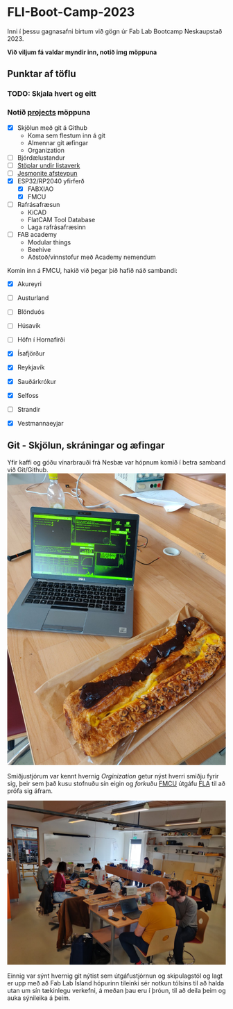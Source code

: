 # FLI-Boot-Camp-2023

Inni í þessu gagnasafni birtum við gögn úr Fab Lab Bootcamp Neskaupstað 2023.

**Við viljum fá valdar myndir inn, notið img möppuna**

## Punktar af töflu
### TODO: Skjala hvert og eitt
### Notið [projects](projects) möppuna
- [x] Skjölun með git á Github
  - Koma sem flestum inn á git
  - Almennar git æfingar
  - Organization
- [ ] Bjórdælustandur
- [ ] [Stöplar undir listaverk](projects/cnc_listaverk.md)
- [ ] [Jesmonite afsteypun](projects/Jesmonite_afsteypun.md)
- [x] ESP32/RP2040 yfirferð
  - [x] FABXIAO 
  - [x] FMCU
- [ ] Rafrásafræsun
  - KiCAD
  - FlatCAM Tool Database
  - Laga rafrásafræsinn
- [ ] FAB academy
  - Modular things
  - Beehive
  - Aðstoð/vinnstofur með Academy nemendum

Komin inn á FMCU, hakið við þegar þið hafið náð sambandi:
- [x] Akureyri
- [ ] Austurland
- [ ] Blönduós
- [ ] Húsavík
- [ ] Höfn í Hornafirði
- [x] Ísafjörður
- [x] Reykjavík
- [x] Sauðárkrókur
- [x] Selfoss
- [ ] Strandir
- [x] Vestmannaeyjar


## Git - Skjölun, skráningar og æfingar

Yfir kaffi og góðu vínarbrauði frá Nesbæ var hópnum komið í betra samband við Git/Github. 
![Git](img/vinarbraud.jpg)
 </div>

Smiðjustjórum var kennt hvernig *Orginization* getur nýst hverri smiðju fyrir sig, þeir sem það kusu stofnuðu sín eigin og *fork*uðu [FMCU](https://github.com/Fab-Lab-Akureyri/fla-fmcu/) útgáfu [FLA](http://fla.is/) til að prófa sig áfram.

![Hópurinn](img/hopur.jpg)

Einnig var sýnt hvernig git nýtist sem útgáfustjórnun og skipulagstól og lagt er upp með að Fab Lab Ísland hópurinn tileinki sér notkun tólsins til að halda utan um sín tækinlegu verkefni, á meðan þau eru í þróun, til að deila þeim og auka sýnileika á þeim. 
